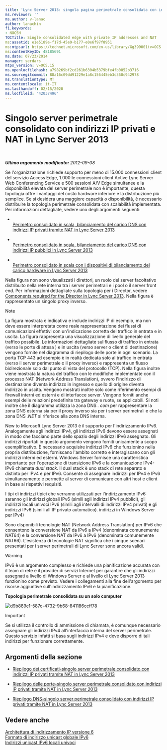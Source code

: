 ```yaml
---
title: 'Lync Server 2013: singola pagina perimetrale consolidata con indirizzi IP privati e NAT'
ms.reviewer: ''
ms.author: v-lanac
author: lanachin
f1.keywords:
- NOCSH
TOCTitle: Single consolidated edge with private IP addresses and NAT
ms:assetid: e1e5189e-f17d-45e9-b177-e0e6f97f8951
ms:mtpsurl: https://technet.microsoft.com/en-us/library/Gg399001(v=OCS.15)
ms:contentKeyID: 48185691
ms.date: 07/23/2014
manager: serdars
mtps_version: v=OCS.15
ms.openlocfilehash: a798269bf2cd261b6304b5379bfe4fb0852b3716
ms.sourcegitcommit: 88a16c09dd91229e1a8c156445eb3c360c942978
ms.translationtype: MT
ms.contentlocale: it-IT
ms.lasthandoff: 02/15/2020
ms.locfileid: "42037496"
---
```

<div data-xmlns="http://www.w3.org/1999/xhtml">

<div class="topic" data-xmlns="http://www.w3.org/1999/xhtml" data-msxsl="urn:schemas-microsoft-com:xslt" data-cs="http://msdn.microsoft.com/">

<div data-asp="http://msdn2.microsoft.com/asp">

# <a name="single-consolidated-edge-with-private-ip-addresses-and-nat-in-lync-server-2013"></a>Singolo server perimetrale consolidato con indirizzi IP privati e NAT in Lync Server 2013

</div>

<div id="mainSection">

<div id="mainBody">

<span> </span>

_**Ultimo argomento modificato:** 2012-09-08_

Se l'organizzazione richiede supporto per meno di 15.000 connessioni client del servizio Access Edge, 1.000 le connessioni client Active Lync Server Web Conferencing Service e 500 sessioni A/V Edge simultanee e la disponibilità elevata del server perimetrale non è importante, questa topologia offre i vantaggi del costo hardware inferiore e la distribuzione più semplice. Se si desidera una maggiore capacità o disponibilità, è necessario distribuire la topologia perimetrale consolidata con scalabilità implementata. Per informazioni dettagliate, vedere uno degli argomenti seguenti:

  - <span></span>  
    [Perimetro consolidato in scala, bilanciamento del carico DNS con indirizzi IP privati tramite NAT in Lync Server 2013](lync-server-2013-scaled-consolidated-edge-dns-load-balancing-with-private-ip-addresses-using-nat.md)

  - <span></span>  
    [Perimetro consolidato in scala, bilanciamento del carico DNS con indirizzi IP pubblici in Lync Server 2013](lync-server-2013-scaled-consolidated-edge-dns-load-balancing-with-public-ip-addresses.md)

  - <span></span>  
    [Perimetro consolidato in scala con i dispositivi di bilanciamento del carico hardware in Lync Server 2013](lync-server-2013-scaled-consolidated-edge-with-hardware-load-balancers.md)

Nella figura non sono visualizzati i direttori, un ruolo del server facoltativo distribuito nella rete interna tra i server perimetrali e i pool o il server front end. Per informazioni dettagliate sulla topologia per i Director, vedere [Components required for the Director in Lync Server 2013](lync-server-2013-components-required-for-the-director.md). Nella figura è rappresentato un singolo proxy inverso.

<div>


> [!NOTE]  
> La figura mostrata è indicativa e include indirizzi IP di esempio, ma non deve essere interpretata come reale rappresentazione dei flussi di comunicazioni effettivi con un'indicazione corretta del traffico in entrata e in uscita. La figura rappresenta una visualizzazione di livello generale del traffico possibile. Le informazioni dettagliate sul flusso di traffico in entrata (verso le porte di attesa ) e in uscita (verso server o client di destinazione) vengono fornite nel diagramma di riepilogo delle porte in ogni scenario. La porta TCP 443 ad esempio è in realtà dedicata solo al traffico in entrata (verso il server perimetrale o il proxy inverso) e rappresenta un flusso bidirezionale solo dal punto di vista del protocollo (TCP). Nella figura inoltre viene mostrata la natura del traffico con le modifiche implementate con il processo NAT (Network Address Translation), ovvero l'indirizzo di destinazione diventa indirizzo in ingresso e quello di origine diventa indirizzo in uscita. Vengono mostrati inoltre solo come riferimento esempi di firewall interni ed esterni e di interfacce server. Vengono forniti anche esempi delle relazioni predefinite tra gateway e ruote, se applicabili. Si noti inoltre che il diagramma utilizza la zona DNS <EM>. com</EM> per rappresentare la zona DNS esterna sia per il proxy inverso sia per i server perimetrali e che la zona DNS <EM>.NET</EM> si riferisce alla zona DNS interna.



</div>

New to Microsoft Lync Server 2013 è il supporto per l'indirizzamento IPv6. Analogamente agli indirizzi IPv4, gli indirizzi IPv6 devono essere assegnati in modo che facciano parte dello spazio degli indirizzi IPv6 assegnato. Gli indirizzi riportati in questo argomento vengono forniti unicamente a scopo esemplificativo. È necessario acquisire indirizzi IPv6 che funzionino nella propria distribuzione, forniscano l'ambito corretto e interagiscano con gli indirizzi interni ed esterni. Windows Server fornisce una caratteristica importante per l'operazione di transizione IPv6 e la comunicazione IPv4-IPv6 chiamata *dual stack*. Il dual stack è uno stack di rete separato e distinto per IPv4 e per IPv6. Consente di assegnare indirizzi per IPv4 e IPv6 simultaneamente e permette al server di comunicare con altri host e client in base ai rispettivi requisiti.

I tipi di indirizzi tipici che verranno utilizzati per l'indirizzamento IPv6 saranno gli indirizzi globali IPv6 (simili agli indirizzi IPv4 pubblici), gli indirizzi locali univoci IPv6 (simili agli intervalli di indirizzi IPv4 privati) e gli indirizzi IPv6 (simili all'IP privato automatico). indirizzi in Windows Server per IPv4)

Sono disponibili tecnologie NAT (Network Address Translation) per IPv6 che consentono la conversione NAT da IPv6 a IPv4 (denominata comunemente NAT64) e la conversione NAT da IPv6 a IPv6 (denominata comunemente NAT66). L'esistenza di tecnologie NAT significa che i cinque scenari presentati per i server perimetrali di Lync Server sono ancora validi.

<div>


> [!WARNING]  
> IPv6 è un argomento complesso e richiede una pianificazione accurata con il team di rete e il provider di servizi Internet per garantire che gli indirizzi assegnati a livello di Windows Server e al livello di Lync Server 2013 funzionino come previsto. Vedere i collegamenti alla fine dell'argomento per risorse aggiuntive sull'indirizzamento IPv6 e la pianificazione.



</div>

**Topologia perimetrale consolidata su un solo computer**

![d9b889c1-587c-4732-9b68-841186ccff78](images/Gg399001.d9b889c1-587c-4732-9b68-841186ccff78(OCS.15).jpg "d9b889c1-587c-4732-9b68-841186ccff78")

<div>


> [!IMPORTANT]  
> Se si utilizza il controllo di ammissione di chiamata, è comunque necessario assegnare gli indirizzi IPv4 all'interfaccia interna del server perimetrale. Questo servizio infatti si basa sugli indirizzi IPv4 e deve disporre di tali indirizzi per funzionare correttamente.



</div>

<div>

## <a name="in-this-section"></a>Argomenti della sezione

  - [Riepilogo dei certificati-singolo server perimetrale consolidato con indirizzi IP privati tramite NAT in Lync Server 2013](lync-server-2013-certificate-summary-single-consolidated-edge-with-private-ip-addresses-using-nat.md)

  - [Riepilogo delle porte-singolo server perimetrale consolidato con indirizzi IP privati tramite NAT in Lync Server 2013](lync-server-2013-port-summary-single-consolidated-edge-with-private-ip-addresses-using-nat.md)

  - [Riepilogo DNS-singolo server perimetrale consolidato con indirizzi IP privati tramite NAT in Lync Server 2013](lync-server-2013-dns-summary-single-consolidated-edge-with-private-ip-addresses-using-nat.md)

</div>

<div>

## <a name="see-also"></a>Vedere anche


[Architettura di indirizzamento IP versione 6](http://tools.ietf.org/html/rfc4291)  
[Formato di indirizzo unicast globale IPv6](http://tools.ietf.org/html/rfc3587)  
[Indirizzi unicast IPv6 locali univoci](http://tools.ietf.org/html/rfc4193)  
  

</div>

</div>

<span> </span>

</div>

</div>

</div>

